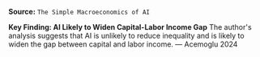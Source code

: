 **Source:** `The Simple Macroeconomics of AI`

**Key Finding: AI Likely to Widen Capital-Labor Income Gap**
The author's analysis suggests that AI is unlikely to reduce inequality and is likely to widen the gap between capital and labor income. — Acemoglu 2024
